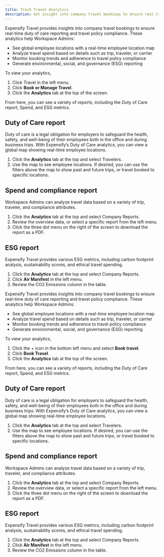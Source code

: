 ```yaml
---
title: Track Travel Analytics
description: Get insight into company travel bookings to ensure real-time duty of care reporting and travel policy compliance. 
---
```

<div id="expensify-classic" markdown="1">

Expensify Travel provides insights into company travel bookings to ensure real-time duty of care reporting and travel policy compliance. These analytics help Workspace Admins:

- See global employee locations with a real-time employee location map
- Analyze travel spend based on details such as trip, traveler, or carrier
- Monitor booking trends and adherence to travel policy compliance
- Generate environmental, social, and governance (ESG) reporting

To view your analytics, 

1. Click Travel in the left menu.
2. Click **Book or Manage Travel**. 
3. Click the **Analytics** tab at the top of the screen. 

From here, you can see a variety of reports, including the Duty of Care report, Spend, and ESG metrics. 

## Duty of Care report 

Duty of care is a legal obligation for employers to safeguard the health, safety, and well-being of their employees both in the office and during business trips. With Expensify’s Duty of Care analytics, you can view a global map showing real-time employee locations. 

1. Click the **Analytics** tab at the top and select Travelers.
2. Use the map to see employee locations. If desired, you can use the filters above the map to show past and future trips, or travel booked to specific locations.

## Spend and compliance report 

Workspace Admins can analyze travel data based on a variety of trip, traveler, and compliance attributes. 

1. Click the **Analytics** tab at the top and select Company Reports.
2. Review the overview data, or select a specific report from the left menu.
3. Click the three dot menu on the right of the screen to download the report as a PDF.

## ESG report 

Expensify Travel provides various ESG metrics, including carbon footprint analysis, sustainability scores, and ethical travel spending. 

1. Click the **Analytics** tab at the top and select Company Reports.
2. Click **Air Manifest** in the left menu. 
3. Review the CO2 Emissions column in the table.

</div>

<div id="new-expensify" markdown="1">

Expensify Travel provides insights into company travel bookings to ensure real-time duty of care reporting and travel policy compliance. These analytics help Workspace Admins:

- See global employee locations with a real-time employee location map
- Analyze travel spend based on details such as trip, traveler, or carrier
- Monitor booking trends and adherence to travel policy compliance
- Generate environmental, social, and governance (ESG) reporting

To view your analytics, 

1. Click the + icon in the bottom left menu and select **Book travel**.
2. Click **Book Travel**. 
3. Click the **Analytics** tab at the top of the screen. 

From here, you can see a variety of reports, including the Duty of Care report, Spend, and ESG metrics. 

## Duty of Care report 

Duty of care is a legal obligation for employers to safeguard the health, safety, and well-being of their employees both in the office and during business trips. With Expensify’s Duty of Care analytics, you can view a global map showing real-time employee locations. 

1. Click the **Analytics** tab at the top and select Travelers.
2. Use the map to see employee locations. If desired, you can use the filters above the map to show past and future trips, or travel booked to specific locations.

## Spend and compliance report 

Workspace Admins can analyze travel data based on a variety of trip, traveler, and compliance attributes. 

1. Click the **Analytics** tab at the top and select Company Reports.
2. Review the overview data, or select a specific report from the left menu.
3. Click the three dot menu on the right of the screen to download the report as a PDF.

## ESG report 

Expensify Travel provides various ESG metrics, including carbon footprint analysis, sustainability scores, and ethical travel spending. 

1. Click the **Analytics** tab at the top and select Company Reports.
2. Click **Air Manifest** in the left menu. 
3. Review the CO2 Emissions column in the table.

</div>

